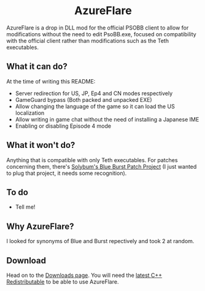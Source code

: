 # <center>AzureFlare</center>
AzureFlare is a drop in DLL mod for the official PSOBB client to allow for modifications without the need to edit PsoBB.exe, focused on compatibility with the official client rather than modifications such as the Teth executables.

## What it can do?
At the time of writing this README:
* Server redirection for US, JP, Ep4 and CN modes respectively
* GameGuard bypass (Both packed and unpacked EXE)
* Allow changing the language of the game so it can load the US localization
* Allow writing in game chat without the need of installing a Japanese IME
* Enabling or disabling Episode 4 mode

## What it won't do?
Anything that is compatible with only Teth executables. For patches concerning them, there's [Solybum's Blue Burst Patch Project](https://github.com/Solybum/Blue-Burst-Patch-Project) (I just wanted to plug that project, it needs some recognition).

## To do
* Tell me!

## Why AzureFlare?
I looked for synonyms of Blue and Burst repectively and took 2 at random.

## Download
Head on to the [Downloads page](https://github.com/Repflez/AzureFlare/releases). You will need the [latest C++ Redistributable](https://aka.ms/vs/17/release/vc_redist.x64.exe) to be able to use AzureFlare.